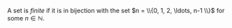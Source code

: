A set is *finite* if it is in bijection with the set $n = \\{0, 1, 2, \ldots, n-1 \\}$ for some $n \in \mathbb{N}$.
